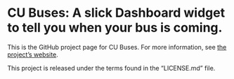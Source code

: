 # CU Buses: A slick Dashboard widget to tell you when your bus is coming.

This is the GitHub project page for CU Buses. For more information, see [the project’s website](http://bdesham.github.com/cu-buses/).

This project is released under the terms found in the “LICENSE.md” file.
